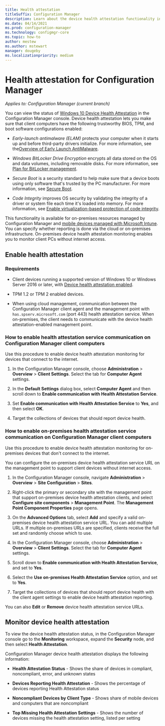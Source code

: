 ```yaml
---
title: Health attestation
titleSuffix: Configuration Manager
description: Learn about the device health attestation functionality in Configuration Manager.
ms.date: 04/14/2021
ms.prod: configuration-manager
ms.technology: configmgr-core
ms.topic: how-to
author: mestew
ms.author: mstewart
manager: dougeby
ms.localizationpriority: medium
---
```


# Health attestation for Configuration Manager

*Applies to: Configuration Manager (current branch)*

You can view the status of [Windows 10 Device Health Attestation](/windows/security/threat-protection/protect-high-value-assets-by-controlling-the-health-of-windows-10-based-devices) in the Configuration Manager console. Device health attestation lets you make sure that client computers have the following trustworthy BIOS, TPM, and boot software configurations enabled:

- *Early-launch antimalware (ELAM)* protects your computer when it starts up and before third-party drivers initialize. For more information, see the[Overview of Early Launch AntiMalware](/windows-hardware/drivers/install/early-launch-antimalware).

- *Windows BitLocker Drive Encryption* encrypts all data stored on the OS and data volumes, including removable disks. For more information, see [Plan for BitLocker management](../../../protect/plan-design/bitlocker-management.md).

- *Secure Boot* is a security standard to help make sure that a device boots using only software that's trusted by the PC manufacturer. For more information, see [Secure Boot](/windows-hardware/design/device-experiences/oem-secure-boot).

- *Code Integrity* improves OS security by validating the integrity of a driver or system file each time it's loaded into memory. For more information, see [Enable virtualization-based protection of code integrity](/windows/security/threat-protection/device-guard/enable-virtualization-based-protection-of-code-integrity).

This functionality is available for on-premises resources managed by Configuration Manager and [mobile devices managed with Microsoft Intune](../../../../intune/protect/compliance-policy-create-windows.md#device-health). You can specify whether reporting is done via the cloud or on-premises infrastructure. On-premises device health attestation monitoring enables you to monitor client PCs without internet access.

## Enable health attestation

### Requirements

- Client devices running a supported version of Windows 10 or Windows Server 2016 or later, with [Device health attestation enabled](/windows-server/security/device-health-attestation).

- TPM 1.2 or TPM 2 enabled devices.

- When using cloud management, communication between the Configuration Manager client agent and the management point with `has.spserv.microsoft.com` (port 443) health attestation service. When on-premises, the client needs to communicate with the device health attestation-enabled management point.

### How to enable health attestation service communication on Configuration Manager client computers

Use this procedure to enable device health attestation monitoring for devices that connect to the internet.

1. In the Configuration Manager console, choose **Administration** > **Overview** > **Client Settings**. Select the tab for **Computer Agent** settings.

1. In the **Default Settings** dialog box, select **Computer Agent** and then scroll down to **Enable communication with Health Attestation Service**.

1. Set **Enable communication with Health Attestation Service** to **Yes**, and then select **OK**.

1. Target the collections of devices that should report device health.

### How to enable on-premises health attestation service communication on Configuration Manager client computers

Use this procedure to enable device health attestation monitoring for on-premises devices that don't connect to the internet.

You can configure the on-premises device health attestation service URL on the management point to support client devices without internet access.

1. In the Configuration Manager console, navigate **Administration** > **Overview** > **Site Configuration** > **Sites**.

1. Right-click the primary or secondary site with the management point that support on-premises device health attestation clients, and select **Configure site components** > **Management Point**. The **Management Point Component Properties** page opens.

1. On the **Advanced Options** tab, select **Add** and specify a valid on-premises device health attestation service URL. You can add multiple URLs. If multiple on-premises URLs are specified, clients receive the full set and randomly choose which to use.

1. In the Configuration Manager console, choose **Administration** > **Overview** > **Client Settings**. Select the tab for **Computer Agent** settings.

1. Scroll down to **Enable communication with Health Attestation Service**, and set to **Yes**.

1. Select the **Use on-premises Health Attestation Service** option, and set to **Yes**.

1. Target the collections of devices that should report device health with the client agent settings to enable device health attestation reporting.

You can also **Edit** or **Remove** device health attestation service URLs.

## Monitor device health attestation

To view the device health attestation status, in the Configuration Manager console go to the **Monitoring** workspace, expand the **Security** node, and then select **Health Attestation**.

Configuration Manager device health attestation displays the following information:

- **Health Attestation Status** - Shows the share of devices in compliant, noncompliant, error, and unknown states  

- **Devices Reporting Health Attestation** - Shows the percentage of devices reporting Health Attestation status  

- **Noncompliant Devices by Client Type** - Shows share of mobile devices and computers that are noncompliant  

- **Top Missing Health Attestation Settings** - Shows the number of devices missing the health attestation setting, listed per setting
